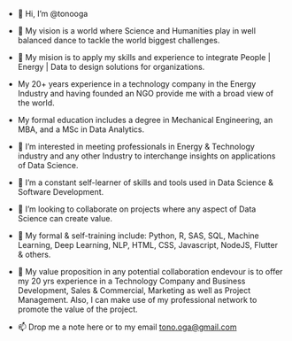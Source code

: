 - 👋 Hi, I’m @tonooga
- 🎯 My vision is a world where Science and Humanities play in well balanced dance to tackle the world biggest challenges.
- 🎯 My mision is to apply my skills and experience to integrate People | Energy | Data to design solutions for organizations.
- My 20+ years experience in a technology company in the Energy Industry and having founded an NGO provide me with a broad view of the world.
- My formal education includes a degree in Mechanical Engineering, an MBA, and a MSc in Data Analytics.

- 👀 I’m interested in meeting professionals in Energy & Technology industry and any other Industry to interchange insights on applications of Data Science.
- 🌱 I’m a constant self-learner of skills and tools used in Data Science & Software Development.
- 💞️ I’m looking to collaborate on projects where any aspect of Data Science can create value.
- 📘 My formal & self-training include: Python, R, SAS, SQL, Machine Learning, Deep Learning, NLP, HTML, CSS, Javascript, NodeJS, Flutter & others.
- 💎 My value proposition in any potential collaboration endevour is to offer my 20 yrs experience in a Technology Company and Business Development, Sales & Commercial, Marketing as well as Project Management. Also, I can make use of my professional network to promote the value of the project.
- 📫 Drop me a note here or to my email tono.oga@gmail.com

<!---
tonooga/tonooga is a ✨ special ✨ repository because its `README.md` (this file) appears on your GitHub profile.
You can click the Preview link to take a look at your changes.
--->
